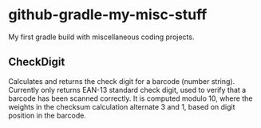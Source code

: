 # github-gradle-my-misc-stuff
My first gradle build with miscellaneous coding projects.
## CheckDigit
Calculates and returns the check digit for a barcode (number string).
Currently only returns EAN-13 standard check digit, used to verify that a barcode has been scanned correctly. It is computed modulo 10, where the weights in the checksum calculation alternate 3 and 1, based on digit position in the barcode.
